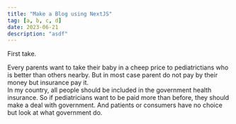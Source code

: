 ```yaml
---
title: "Make a Blog using NextJS"
tag: [a, b, c, d]
date: 2023-06-21
description: "asdf"
---
```




First take.

Every parents want to take their baby in a cheep price to pediatrictians who is better than others nearby.
But in most case parent do not pay by their money but insurance pay it.  
In my country, all people should be included in the government health insurance.
So if pediatricians want to be paid more than before, they should make a deal with government.
And patients or consumers have no choice but look at what government do.
